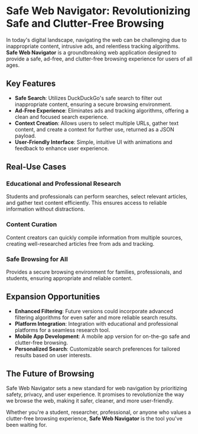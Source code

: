 # Safe Web Navigator: Revolutionizing Safe and Clutter-Free Browsing

In today's digital landscape, navigating the web can be challenging due to inappropriate content, intrusive ads, and relentless tracking algorithms. **Safe Web Navigator** is a groundbreaking web application designed to provide a safe, ad-free, and clutter-free browsing experience for users of all ages.

## Key Features

- **Safe Search**: Utilizes DuckDuckGo's safe search to filter out inappropriate content, ensuring a secure browsing environment.
- **Ad-Free Experience**: Eliminates ads and tracking algorithms, offering a clean and focused search experience.
- **Context Creation**: Allows users to select multiple URLs, gather text content, and create a context for further use, returned as a JSON payload.
- **User-Friendly Interface**: Simple, intuitive UI with animations and feedback to enhance user experience.

## Real-Use Cases

### Educational and Professional Research
Students and professionals can perform searches, select relevant articles, and gather text content efficiently. This ensures access to reliable information without distractions.

### Content Curation
Content creators can quickly compile information from multiple sources, creating well-researched articles free from ads and tracking.

### Safe Browsing for All
Provides a secure browsing environment for families, professionals, and students, ensuring appropriate and reliable content.

## Expansion Opportunities

- **Enhanced Filtering**: Future versions could incorporate advanced filtering algorithms for even safer and more reliable search results.
- **Platform Integration**: Integration with educational and professional platforms for a seamless research tool.
- **Mobile App Development**: A mobile app version for on-the-go safe and clutter-free browsing.
- **Personalized Search**: Customizable search preferences for tailored results based on user interests.

## The Future of Browsing

Safe Web Navigator sets a new standard for web navigation by prioritizing safety, privacy, and user experience. It promises to revolutionize the way we browse the web, making it safer, cleaner, and more user-friendly. 

Whether you're a student, researcher, professional, or anyone who values a clutter-free browsing experience, **Safe Web Navigator** is the tool you've been waiting for.
